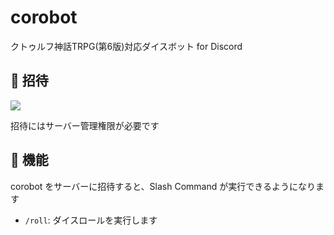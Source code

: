 # corobot

クトゥルフ神話TRPG(第6版)対応ダイスボット for Discord

## 🐤 招待

<a href="https://discord.com/api/oauth2/authorize?client_id=938768579174727691&permissions=2048&scope=bot%20applications.commands"><img src="https://img.shields.io/static/v1?label=Invite%20Me&message=corobot&plastic&color=5865F2&logo=discord"></a>

招待にはサーバー管理権限が必要です

## 🤖 機能

corobot をサーバーに招待すると、Slash Command が実行できるようになります

- `/roll`: ダイスロールを実行します
